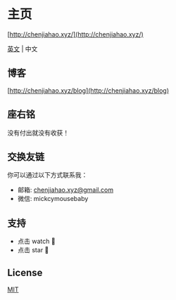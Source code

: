# 主页

[http://chenjiahao.xyz/](http://chenjiahao.xyz/)

[英文](README.md) | 中文

## 博客

[http://chenjiahao.xyz/blog](http://chenjiahao.xyz/blog)

## 座右铭

没有付出就没有收获！

## 交换友链

你可以通过以下方式联系我：

- 邮箱: chenjiahao.xyz@gmail.com
- 微信: mickcymousebaby

## 支持

- 点击 watch :eyes:
- 点击 star :star2:

## License

[MIT](LICENSE)
